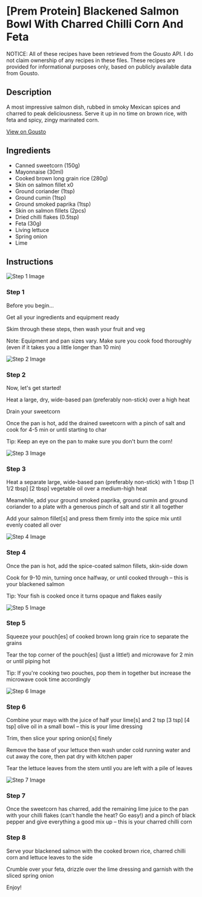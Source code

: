 # [Prem Protein] Blackened Salmon Bowl With Charred Chilli Corn And Feta

NOTICE: All of these recipes have been retrieved from the Gousto API. I do not claim ownership of any recipes in these files. These recipes are provided for informational purposes only, based on publicly available data from Gousto.

## Description

A most impressive salmon dish, rubbed in smoky Mexican spices and charred to peak deliciousness. Serve it up in no time on brown rice, with feta and spicy, zingy marinated corn. 

[View on Gousto](https://www.gousto.co.uk/recipes/cookbook/prem-protein-blackened-salmon-bowl-with-charred-chilli-corn-and-feta)

## Ingredients

- Canned sweetcorn (150g)
- Mayonnaise (30ml)
- Cooked brown long grain rice (280g)
- Skin on salmon fillet x0
- Ground coriander (1tsp)
- Ground cumin (1tsp)
- Ground smoked paprika (1tsp)
- Skin on salmon fillets (2pcs)
- Dried chilli flakes (0.5tsp)
- Feta (30g)
- Living lettuce
- Spring onion
- Lime

## Instructions

![Step 1 Image](https://production-media.gousto.co.uk/cms/recipe-step-image/Step-1-1724396851168-x200.jpg)

### Step 1

Before you begin...

Get all your ingredients and equipment ready

Skim through these steps, then wash your fruit and veg

Note: Equipment and pan sizes vary. Make sure you cook food thoroughly (even if it takes you a little longer than 10 min)

![Step 2 Image](https://production-media.gousto.co.uk/cms/recipe-step-image/Step-2-1724396854285-x200.jpg)

### Step 2

Now, let's get started!

Heat a large, dry, wide-based pan (preferably non-stick) over a high heat

Drain your sweetcorn

Once the pan is hot, add the drained sweetcorn with a pinch of salt and cook for 4-5 min or until starting to char

Tip: Keep an eye on the pan to make sure you don't burn the corn!

![Step 3 Image](https://production-media.gousto.co.uk/cms/recipe-step-image/Step-3-1724396857273-x200.jpg)

### Step 3

Heat a separate large, wide-based pan (preferably non-stick) with 1 tbsp <span class="text-purple">[1 1/2 tbsp]</span><span class="text-danger"> [2 tbsp]</span> vegetable oil over a medium-high heat

Meanwhile, add your ground smoked paprika, ground cumin and ground coriander to a plate with a generous pinch of salt and stir it all together

Add your salmon fillet[s] and press them firmly into the spice mix until evenly coated all over

![Step 4 Image](https://production-media.gousto.co.uk/cms/recipe-step-image/Step-4-1724396860497-x200.jpg)

### Step 4

Once the pan is hot, add the spice-coated salmon fillets, skin-side down

Cook for 9-10 min, turning once halfway, or until cooked through – this is your blackened salmon

Tip: Your fish is cooked once it turns opaque and flakes easily

![Step 5 Image](https://production-media.gousto.co.uk/cms/recipe-step-image/Step-5-1724396863669-x200.jpg)

### Step 5

Squeeze your pouch[es] of cooked brown long grain rice to separate the grains

Tear the top corner of the pouch[es] (just a little!) and microwave for 2 min or until piping hot

Tip: If you're cooking two pouches, pop them in together but increase the microwave cook time accordingly

![Step 6 Image](https://production-media.gousto.co.uk/cms/recipe-step-image/Step-6-1724396867142-x200.jpg)

### Step 6

Combine your mayo with the juice of half your lime[s] and 2 tsp<span class="text-danger"> <span class="text-purple">[3 tsp]</span> [4 tsp]</span> olive oil in a small bowl – this is your lime dressing

Trim, then slice your spring onion[s] finely

Remove the base of your lettuce then wash under cold running water and cut away the core, then pat dry with kitchen paper

Tear the lettuce leaves from the stem until you are left with a pile of leaves

![Step 7 Image](https://production-media.gousto.co.uk/cms/recipe-step-image/Step-7-1724396870003-x200.jpg)

### Step 7

Once the sweetcorn has charred, add the remaining lime juice to the pan with your chilli flakes (can't handle the heat? Go easy!) and a pinch of black pepper and give everything a good mix up – this is your charred chilli corn

### Step 8

Serve your blackened salmon with the cooked brown rice, charred chilli corn and lettuce leaves to the side

Crumble over your feta, drizzle over the lime dressing and garnish with the sliced spring onion

Enjoy!

